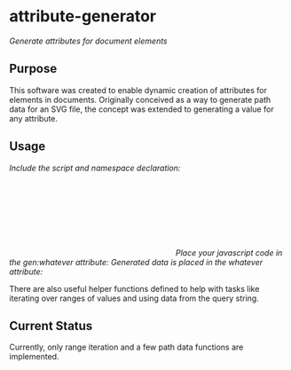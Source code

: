 # attribute-generator
_Generate attributes for document elements_

## Purpose
This software was created to enable dynamic creation of attributes for elements in documents. Originally conceived as a way to generate path data for an SVG file, the concept was extended to generating a value for any attribute.

## Usage
*Include the script and namespace declaration:*
    <svg xmlns:gen="http://github.com/marcuserronius/attribute-generator">
    <script href="http://github.com/marcuserronius/attribute-generator/ag.js" />
*Place your javascript code in the gen:_whatever_ attribute:*
    <path gen:d="[_.d.M(0,0),_.d.L(10,10)]"/>
*Generated data is placed in the _whatever_ attribute:*
    <path d="M0,0L10,10"/>

There are also useful helper functions defined to help with tasks like iterating over ranges of values and using data from the query string.

## Current Status
Currently, only range iteration and a few path data functions are implemented.
